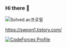 ### Hi there 👋

![Solved.ac프로필](http://mazassumnida.wtf/api/v3/generate_badge?boj=swoon)

https://swoon1.tistory.com/

[![CodeForces Profile](http://cf.leed.at?id=swoon)](https://codeforces.com/profile/swoon)
